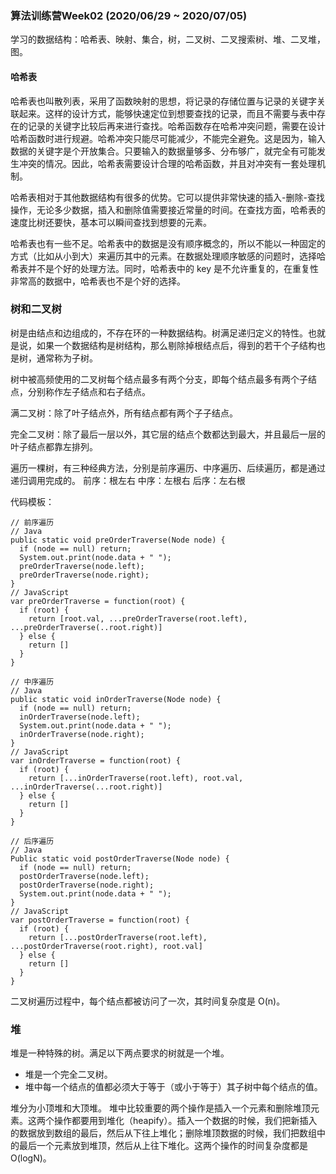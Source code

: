### 算法训练营Week02 (2020/06/29 ~ 2020/07/05)

学习的数据结构：哈希表、映射、集合，树，二叉树、二叉搜索树、堆、二叉堆，图。

#### 哈希表
哈希表也叫散列表，采用了函数映射的思想，将记录的存储位置与记录的关键字关联起来。这样的设计方式，能够快速定位到想要查找的记录，而且不需要与表中存在的记录的关键字比较后再来进行查找。哈希函数存在哈希冲突问题，需要在设计哈希函数时进行规避。哈希冲突只能尽可能减少，不能完全避免。这是因为，输入数据的关键字是个开放集合。只要输入的数据量够多、分布够广，就完全有可能发生冲突的情况。因此，哈希表需要设计合理的哈希函数，并且对冲突有一套处理机制。

哈希表相对于其他数据结构有很多的优势。它可以提供非常快速的插入-删除-查找操作，无论多少数据，插入和删除值需要接近常量的时间。在查找方面，哈希表的速度比树还要快，基本可以瞬间查找到想要的元素。

哈希表也有一些不足。哈希表中的数据是没有顺序概念的，所以不能以一种固定的方式（比如从小到大）来遍历其中的元素。在数据处理顺序敏感的问题时，选择哈希表并不是个好的处理方法。同时，哈希表中的 key 是不允许重复的，在重复性非常高的数据中，哈希表也不是个好的选择。

### 树和二叉树
树是由结点和边组成的，不存在环的一种数据结构。树满足递归定义的特性。也就是说，如果一个数据结构是树结构，那么剔除掉根结点后，得到的若干个子结构也是树，通常称为子树。

树中被高频使用的二叉树每个结点最多有两个分支，即每个结点最多有两个子结点，分别称作左子结点和右子结点。

满二叉树：除了叶子结点外，所有结点都有两个子子结点。

完全二叉树：除了最后一层以外，其它层的结点个数都达到最大，并且最后一层的叶子结点都靠左排列。

遍历一棵树，有三种经典方法，分别是前序遍历、中序遍历、后续遍历，都是通过递归调用完成的。
前序：根左右
中序：左根右
后序：左右根

代码模板：
```
// 前序遍历
// Java
public static void preOrderTraverse(Node node) {
  if (node == null) return;
  System.out.print(node.data + " ");
  preOrderTraverse(node.left);
  preOrderTraverse(node.right);
}
// JavaScript
var preOrderTraverse = function(root) {
  if (root) {
    return [root.val, ...preOrderTraverse(root.left), ...preOrderTraverse(..root.right)]
  } else {
    return []
  }
}

// 中序遍历
// Java
public static void inOrderTraverse(Node node) {
  if (node == null) return;
  inOrderTraverse(node.left);
  System.out.print(node.data + " ");
  inOrderTraverse(node.right);
}
// JavaScript
var inOrderTraverse = function(root) {
  if (root) {
    return [...inOrderTraverse(root.left), root.val, ...inOrderTraverse(...root.right)]
  } else {
    return []
  }
}

// 后序遍历
// Java
Public static void postOrderTraverse(Node node) {
  if (node == null) return;
  postOrderTraverse(node.left);
  postOrderTraverse(node.right);
  System.out.print(node.data + " ");
}
// JavaScript
var postOrderTraverse = function(root) {
  if (root) {
    return [...postOrderTraverse(root.left), ...postOrderTraverse(root.right), root.val]
  } else {
    return []
  }
}
```
二叉树遍历过程中，每个结点都被访问了一次，其时间复杂度是 O(n)。

### 堆
堆是一种特殊的树。满足以下两点要求的树就是一个堆。
- 堆是一个完全二叉树。
- 堆中每一个结点的值都必须大于等于（或小于等于）其子树中每个结点的值。

堆分为小顶堆和大顶堆。
堆中比较重要的两个操作是插入一个元素和删除堆顶元素。这两个操作都要用到堆化（heapify）。插入一个数据的时候，我们把新插入的数据放到数组的最后，然后从下往上堆化；删除堆顶数据的时候，我们把数组中的最后一个元素放到堆顶，然后从上往下堆化。这两个操作的时间复杂度都是O(logN)。
